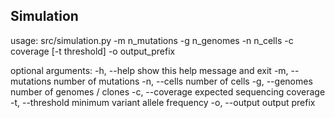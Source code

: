 ## Simulation

usage: src/simulation.py -m n_mutations -g n_genomes -n n_cells -c coverage [-t threshold] -o output_prefix

optional arguments:
  -h, --help  		show this help message and exit
  -m, --mutations     	number of mutations 
  -n, --cells        	number of cells
  -g, --genomes		number of genomes / clones
  -c, --coverage 	expected sequencing coverage
  -t, --threshold	minimum variant allele frequency
  -o, --output        	output prefix
